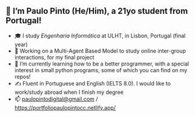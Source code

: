 ## 👋 I’m Paulo Pinto (He/Him), a 21yo student from Portugal!

- 🎓 I study *Engenharia Informática* at ULHT, in Lisbon, Portugal (final year)
- 🧫 Working on a Multi-Agent Based Model to study online inter-group interactions, for my final project
- 🌱 I’m currently learning how to be a better programmer, with a special interest in small python programs, some of which you can find on my repos!
- ✍ Fluent in Portuguese and English (IELTS 8.0). I would like to work/study abroad when I finish my degree
- 📫 paulopintodigital@gmail.com / https://portfoliopaulopintocc.netlify.app/

